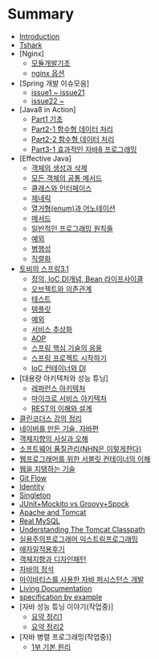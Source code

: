 # Summary

* [Introduction](README.md)
* [Tshark](tshark.md)
* [Nginx]
  * [모듈개발기초](nginx/모듈개발기초.md)
  * [nginx 옵션](nginx/nginx_option.md)
* [Spring 개발 이슈모음]
  * [issue1 ~ issue21](spring_개발_이슈모음/Spring_개발_이슈1.md)
  * [issue22 ~ ](spring_개발_이슈모음/Spring_개발_이슈2.md)
* [Java8 in Action]
  * [Part1 기초](java8_in_action/part1.md)
  * [Part2-1 함수형 데이터 처리](java8_in_action/part2_함수형_데이터_처리.md)
  * [Part2-2 함수형 데이터 처리](java8_in_action/part2-2_함수형_데이터_처리.md)
  * [Part3-1 효과적인 자바8 프로그래밍](java8_in_action/part3-1_효과적인_자바8_프로그래밍.md)
* [Effective Java]
  * [객체의 생성과 삭제](effective_java/객체의_생성과_삭제.md)
  * [모든 객체의 공통 메서드](effective_java/모든_객체의_공통_메서드.md)
  * [클래스와 인터페이스](effective_java/클래스와_인터페이스.md)
  * [제네릭](effective_java/제네릭.md)
  * [열거형(enum)과 어노테이션](effective_java/열거형(enum)과_어노테이션.md)
  * [메서드](effective_java/메서드.md)
  * [일반적인 프로그래밍 원칙들](effective_java/일반적인_프로그래밍_원칙들.md)
  * [예외](effective_java/예외.md)
  * [병행성](effective_java/병행성.md)
  * [직렬화](effective_java/직렬화.md)  
* [토비의 스프링3.1](spring.md)
  * [정의, IoC DI개념, Bean 라이프사이클](toby_spring/정의_IoC_DI개념_Bean_라이프사이클.md)
  * [오브젝트와 의존관계](toby_spring/오브젝트와_의존관계.md)
  * [테스트](toby_spring/테스트.md)
  * [템플릿](toby_spring/템플릿.md)
  * [예외](toby_spring/토비예외.md)
  * [서비스 추상화](toby_spring/서비스_추상화.md)
  * [AOP](toby_spring/aop.md)
  * [스프링 핵심 기술의 응용](toby_spring/스프링_핵심_기술의_응용.md)
  * [스프링 프로젝트 시작하기](toby_spring/스프링_프로젝트_시작하기.md)
  * [IoC 컨테이너와 DI](toby_spring/IoC_컨테이너와_DI.md)  
* [대용량 아키텍처와 성능 튜닝]
  * [레퍼런스 아키텍처](대용량_아키텍처와_성능_튜닝/soa.md)
  * [마이크로 서비스 아키텍처](대용량_아키텍처와_성능_튜닝/msa.md)
  * [REST의 이해와 설계](대용량_아키텍처와_성능_튜닝/rest.md)  
* [클린코더스 강의 정리](클린코더스_강의_정리.md)
* [네이버를 만든 기술, 자바편](네이버를_만든_기술_자바편.md)
* [객체지향의 사실과 오해](객체지향의_사실과_오해.md)
* [소프트웨어 품질관리(NHN은 이렇게한다)](소프트웨어_품질관리_NHN은_이렇게한다.md)
* [웹프로그래머를 위한 서블릿 컨테이너의 이해](웹_프로그래머를_위한_서블릿_컨테이너의_이해.md)
* [웹을 지탱하는 기술](웹을_지탱하는_기술.md)
* [Git Flow](gitflow.md)
* [Identity](identity.md)
* [Singleton](singleton.md)
* [JUnit+Mockito vs Groovy+Spock](junit+mockito_vs_groovy+spock.md)
* [Apache and Tomcat](apache-and-tomcat.md)
* [Real MySQL](Real_MySQL.md)
* [Understanding The Tomcat Classpath](understanding_the_tomcat_classpath.md)
* [실용주의프로그래머 익스트림프로그래밍](실용주의프로그래머_익스트림프로그래밍.md)
* [애자일적용후기](애자일적용후기.md)
* [객체지향과 디자인패턴](객체지향과_디자인패턴.md)
* [자바의 정석](자바의_정석.md)
* [마이바티스를 사용한 자바 퍼시스턴스 개발](마이바티스를_사용한_자바_퍼시스턴스_개발.md)
* [Living Documentation](what__why__how_living_documentation.md)
* [specification by example](specification_by_example.md)
* [자바 성능 튜닝 이야기(작업중)]
  * [요약 정리1](자바_성능_튜닝_이야기/story02-05.md)
  * [요약 정리2](자바_성능_튜닝_이야기/story06-10.md)
* [자바 병렬 프로그래밍(작업중)]
  * [1부 기본 원리](자바_병렬_프로그래밍/1부_기본_원리.md)